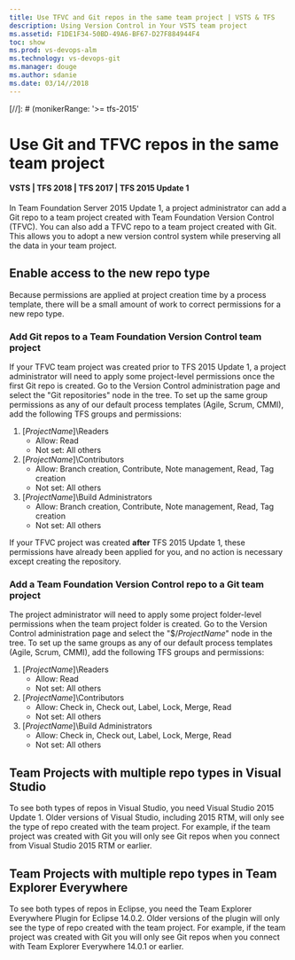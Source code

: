 ```yaml
---
title: Use TFVC and Git repos in the same team project | VSTS & TFS
description: Using Version Control in Your VSTS team project
ms.assetid: F1DE1F34-50BD-49A6-BF67-D27F884944F4
toc: show
ms.prod: vs-devops-alm
ms.technology: vs-devops-git 
ms.manager: douge
ms.author: sdanie
ms.date: 03/14//2018
---
```

[//]: # (monikerRange: '>= tfs-2015'

#  Use Git and TFVC repos in the same team project
#### VSTS | TFS 2018 | TFS 2017 | TFS 2015 Update 1

In Team Foundation Server 2015 Update 1, a project administrator can add a Git repo to a team project created with Team Foundation Version Control (TFVC). You can also add a TFVC repo to a team project created with Git. This allows you to adopt a new version control system while preserving all the data in your team project. 

## Enable access to the new repo type

Because permissions are applied at project creation time by a process template, there will be a small amount of work to correct permissions for a new repo type.

### Add Git repos to a Team Foundation Version Control team project

If your TFVC team project was created prior to TFS 2015 Update 1, a project administrator will need to apply some project-level permissions once the first Git repo is created. Go to the Version Control administration page and select the "Git repositories" node in the tree. To set up the same group permissions as any of our default process templates (Agile, Scrum, CMMI), add the following TFS groups and permissions:

1. [_ProjectName_]\Readers
	- Allow: Read
	- Not set: All others
2. [_ProjectName_]\Contributors
	- Allow: Branch creation, Contribute, Note management, Read, Tag creation
	- Not set: All others
3. [_ProjectName_]\Build Administrators
	- Allow: Branch creation, Contribute, Note management, Read, Tag creation
	- Not set: All others

If your TFVC project was created **after** TFS 2015 Update 1, these permissions have already been applied for you, and no action is necessary except creating the repository.

### Add a Team Foundation Version Control repo to a Git team project

The project administrator will need to apply some project folder-level permissions when the team project folder is created. Go to the Version Control administration page and select the "$/_ProjectName_" node in the tree. To set up the same groups as any of our default process templates (Agile, Scrum, CMMI), add the following TFS groups and permissions:

1. [_ProjectName_]\Readers
	- Allow: Read
	- Not set: All others
2. [_ProjectName_]\Contributors
	- Allow: Check in, Check out, Label, Lock, Merge, Read
	- Not set: All others
3. [_ProjectName_]\Build Administrators
	- Allow: Check in, Check out, Label, Lock, Merge, Read
	- Not set: All others

## Team Projects with multiple repo types in Visual Studio

To see both types of repos in Visual Studio, you need Visual Studio 2015 Update 1. Older versions of Visual Studio, including 2015 RTM, will only see the type of repo created with the team project. For example, if the team project was created with Git you will only see Git repos when you connect from Visual Studio 2015 RTM or earlier.

## Team Projects with multiple repo types in Team Explorer Everywhere

To see both types of repos in Eclipse, you need the Team Explorer Everywhere Plugin for Eclipse 14.0.2. Older versions of the plugin will only see the type of repo created with the team project. For example, if the team project was created with Git you will only see Git repos when you connect with Team Explorer Everywhere 14.0.1 or earlier.